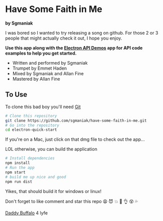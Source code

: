 # Have Some Faith in Me

**by Sgmaniak**

I was bored so I wanted to try releasing a song on github. For those 2 or 3 people that might actually check it out, I hope you enjoy.

**Use this app along with the [Electron API Demos](https://electronjs.org/#get-started) app for API code examples to help you get started.**


- Written and performed by Sgmaniak
- Trumpet by Emmet Haden
- Mixed by Sgmaniak and Allan Fine
- Mastered by Allan Fine

## To Use

To clone this bad boy you'll need [Git](https://git-scm.com)

```bash
# Clone this repository
git clone https://github.com/sgmaniak/have-some-faith-in-me.git
# Go into the repository
cd electron-quick-start
```

If you\'re on a Mac, just click on that dmg file to check out the app...

LOL otherwise, you can build the application

```bash
# Install dependencies
npm install
# Run the app
npm start
# build me up nice and good
npm run dist
```

Yikes, that should build it for windows or linux!

Don't forget to like comment and star this repo
:weary:	:smiling_imp: :boom: :triumph: :ok_hand: :dizzy_face: :sweat_drops:

[Daddy Buffalo](www.daddybuffalo.com) 4 lyfe
